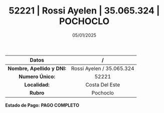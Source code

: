 ﻿---
title: 52221 | Rossi Ayelen | 35.065.324 | POCHOCLO
date: 05/01/2025
draft: false
tags: ['costa-del-este', 'titular', 'pochoclo']
---

|          **Datos**          |  /  |
|:---------------------------:|:---:|
| **Nombre, Apellido y DNI:** | Rossi Ayelen / 35.065.324 |
|      **Numero Único:**      | 52221 |
|        **Localidad:**       | Costa Del Este |
|          **Rubro**          | Pochoclo |

**Estado de Pago:** **PAGO COMPLETO**
